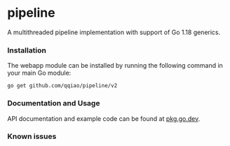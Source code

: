 # pipeline

A multithreaded pipeline implementation with support of Go 1.18 generics.

### Installation

The webapp module can be installed by running the following command in your
main Go module:

    go get github.com/qqiao/pipeline/v2

### Documentation and Usage

API documentation and example code can be found at
[pkg.go.dev](https://pkg.go.dev/github.com/qqiao/pipeline).

### Known issues
